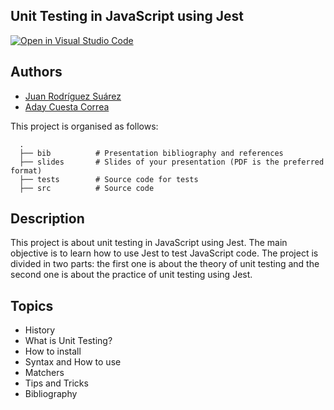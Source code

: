 ## Unit Testing in JavaScript using Jest
[![Open in Visual Studio Code](https://classroom.github.com/assets/open-in-vscode-718a45dd9cf7e7f842a935f5ebbe5719a5e09af4491e668f4dbf3b35d5cca122.svg)](https://classroom.github.com/online_ide?assignment_repo_id=13544112&assignment_repo_type=AssignmentRepo)
## Authors
- [Juan Rodríguez Suárez](https://github.com/juanrguezsu7)
- [Aday Cuesta Correa](https://github.com/AdayCuestaCorrea)

This project is organised as follows:

      .
      ├── bib          # Presentation bibliography and references
      ├── slides       # Slides of your presentation (PDF is the preferred format)
      ├── tests        # Source code for tests 
      ├── src          # Source code 

## Description
This project is about unit testing in JavaScript using Jest. The main objective is to learn how to use Jest to test JavaScript code. The project is divided in two parts: the first one is about the theory of unit testing and the second one is about the practice of unit testing using Jest.

## Topics
- History
- What is Unit Testing?
- How to install
- Syntax and How to use
- Matchers
- Tips and Tricks
- Bibliography
